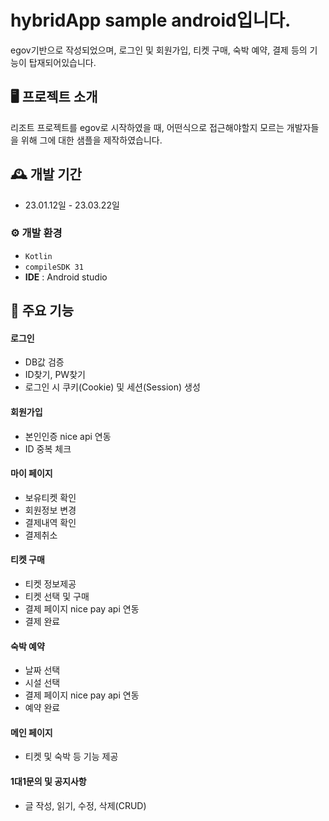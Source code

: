 # hybridApp sample android입니다.
egov기반으로 작성되었으며, 로그인 및 회원가입, 티켓 구매, 숙박 예약, 결제 등의 기능이 탑재되어있습니다.


## 🖥️ 프로젝트 소개
리조트 프로젝트를 egov로 시작하였을 때, 어떤식으로 접근해야할지 모르는 개발자들을 위해 그에 대한 샘플을 제작하였습니다.
<br>

## 🕰️ 개발 기간
* 23.01.12일 - 23.03.22일

### ⚙️ 개발 환경
- `Kotlin`
- `compileSDK 31`
- **IDE** : Android studio

## 📌 주요 기능
#### 로그인
- DB값 검증
- ID찾기, PW찾기
- 로그인 시 쿠키(Cookie) 및 세션(Session) 생성
#### 회원가입
- 본인인증 nice api 연동
- ID 중복 체크
#### 마이 페이지
- 보유티켓 확인
- 회원정보 변경
- 결제내역 확인
- 결제취소
#### 티켓 구매
- 티켓 정보제공
- 티켓 선택 및 구매
- 결제 페이지 nice pay api 연동 
- 결제 완료
#### 숙박 예약
- 날짜 선택
- 시설 선택
- 결제 페이지 nice pay api 연동 
- 예약 완료
#### 메인 페이지
- 티켓 및 숙박 등 기능 제공
#### 1대1문의 및 공지사항
- 글 작성, 읽기, 수정, 삭제(CRUD)
